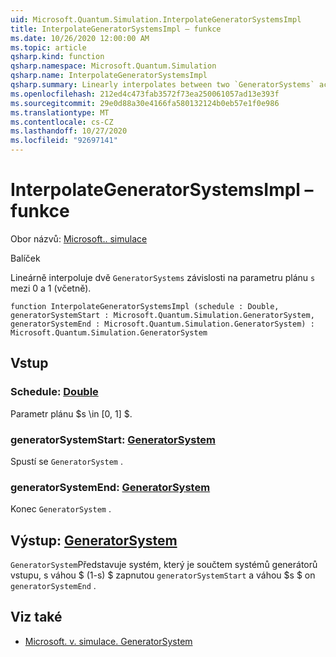```yaml
---
uid: Microsoft.Quantum.Simulation.InterpolateGeneratorSystemsImpl
title: InterpolateGeneratorSystemsImpl – funkce
ms.date: 10/26/2020 12:00:00 AM
ms.topic: article
qsharp.kind: function
qsharp.namespace: Microsoft.Quantum.Simulation
qsharp.name: InterpolateGeneratorSystemsImpl
qsharp.summary: Linearly interpolates between two `GeneratorSystems` according to a schedule parameter `s` between 0 and 1 (inclusive).
ms.openlocfilehash: 212ed4c473fab3572f73ea250061057ad13e393f
ms.sourcegitcommit: 29e0d88a30e4166fa580132124b0eb57e1f0e986
ms.translationtype: MT
ms.contentlocale: cs-CZ
ms.lasthandoff: 10/27/2020
ms.locfileid: "92697141"
---
```

# <a name="interpolategeneratorsystemsimpl-function"></a>InterpolateGeneratorSystemsImpl – funkce

Obor názvů: [Microsoft.. simulace](xref:Microsoft.Quantum.Simulation)

Balíček [](https://nuget.org/packages/)


Lineárně interpoluje dvě `GeneratorSystems` závislosti na parametru plánu `s` mezi 0 a 1 (včetně).

```qsharp
function InterpolateGeneratorSystemsImpl (schedule : Double, generatorSystemStart : Microsoft.Quantum.Simulation.GeneratorSystem, generatorSystemEnd : Microsoft.Quantum.Simulation.GeneratorSystem) : Microsoft.Quantum.Simulation.GeneratorSystem
```


## <a name="input"></a>Vstup

### <a name="schedule--double"></a>Schedule: [Double](xref:microsoft.quantum.lang-ref.double)

Parametr plánu $s \in [0, 1] $.


### <a name="generatorsystemstart--generatorsystem"></a>generatorSystemStart: [GeneratorSystem](xref:Microsoft.Quantum.Simulation.GeneratorSystem)

Spustí se `GeneratorSystem` .


### <a name="generatorsystemend--generatorsystem"></a>generatorSystemEnd: [GeneratorSystem](xref:Microsoft.Quantum.Simulation.GeneratorSystem)

Konec `GeneratorSystem` .



## <a name="output--generatorsystem"></a>Výstup: [GeneratorSystem](xref:Microsoft.Quantum.Simulation.GeneratorSystem)

`GeneratorSystem`Představuje systém, který je součtem systémů generátorů vstupu, s váhou $ (1-s) $ zapnutou `generatorSystemStart` a váhou $s $ on `generatorSystemEnd` .

## <a name="see-also"></a>Viz také

- [Microsoft. v. simulace. GeneratorSystem](xref:Microsoft.Quantum.Simulation.GeneratorSystem)